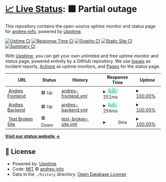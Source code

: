 # [📈 Live Status](https://andres-info.github.io/upptime): <!--live status--> **🟧 Partial outage**

This repository contains the open-source uptime monitor and status page for [andres-info](https://andres-info.github.io/upptime), powered by [Upptime](https://github.com/upptime/upptime).

[![Uptime CI](https://github.com/andres-info/upptime/workflows/Uptime%20CI/badge.svg)](https://github.com/andres-info/upptime/actions?query=workflow%3A%22Uptime+CI%22)
[![Response Time CI](https://github.com/andres-info/upptime/workflows/Response%20Time%20CI/badge.svg)](https://github.com/andres-info/upptime/actions?query=workflow%3A%22Response+Time+CI%22)
[![Graphs CI](https://github.com/andres-info/upptime/workflows/Graphs%20CI/badge.svg)](https://github.com/andres-info/upptime/actions?query=workflow%3A%22Graphs+CI%22)
[![Static Site CI](https://github.com/andres-info/upptime/workflows/Static%20Site%20CI/badge.svg)](https://github.com/andres-info/upptime/actions?query=workflow%3A%22Static+Site+CI%22)
[![Summary CI](https://github.com/andres-info/upptime/workflows/Summary%20CI/badge.svg)](https://github.com/andres-info/upptime/actions?query=workflow%3A%22Summary+CI%22)

With [Upptime](https://upptime.js.org), you can get your own unlimited and free uptime monitor and status page, powered entirely by a GitHub repository. We use [Issues](https://github.com/andres-info/upptime/issues) as incident reports, [Actions](https://github.com/andres-info/upptime/actions) as uptime monitors, and [Pages](https://andres-info.github.io/upptime) for the status page.

<!--start: status pages-->
<!-- This summary is generated by Upptime (https://github.com/upptime/upptime) -->
<!-- Do not edit this manually, your changes will be overwritten -->
<!-- prettier-ignore -->
| URL | Status | History | Response Time | Uptime |
| --- | ------ | ------- | ------------- | ------ |
| <img alt="" src="https://favicons.githubusercontent.com/imandres.com" height="13"> [Andres Frontend](https://imandres.com) | 🟩 Up | [andres-frontend.yml](https://github.com/andres-info/upptime/commits/HEAD/history/andres-frontend.yml) | <details><summary><img alt="Response time graph" src="./graphs/andres-frontend/response-time-week.png" height="20"> 251ms</summary><br><a href="https://andres-info.github.io/upptime/history/andres-frontend"><img alt="Response time 273" src="https://img.shields.io/endpoint?url=https%3A%2F%2Fraw.githubusercontent.com%2Fandres-info%2Fupptime%2FHEAD%2Fapi%2Fandres-frontend%2Fresponse-time.json"></a><br><a href="https://andres-info.github.io/upptime/history/andres-frontend"><img alt="24-hour response time 325" src="https://img.shields.io/endpoint?url=https%3A%2F%2Fraw.githubusercontent.com%2Fandres-info%2Fupptime%2FHEAD%2Fapi%2Fandres-frontend%2Fresponse-time-day.json"></a><br><a href="https://andres-info.github.io/upptime/history/andres-frontend"><img alt="7-day response time 251" src="https://img.shields.io/endpoint?url=https%3A%2F%2Fraw.githubusercontent.com%2Fandres-info%2Fupptime%2FHEAD%2Fapi%2Fandres-frontend%2Fresponse-time-week.json"></a><br><a href="https://andres-info.github.io/upptime/history/andres-frontend"><img alt="30-day response time 273" src="https://img.shields.io/endpoint?url=https%3A%2F%2Fraw.githubusercontent.com%2Fandres-info%2Fupptime%2FHEAD%2Fapi%2Fandres-frontend%2Fresponse-time-month.json"></a><br><a href="https://andres-info.github.io/upptime/history/andres-frontend"><img alt="1-year response time 273" src="https://img.shields.io/endpoint?url=https%3A%2F%2Fraw.githubusercontent.com%2Fandres-info%2Fupptime%2FHEAD%2Fapi%2Fandres-frontend%2Fresponse-time-year.json"></a></details> | <details><summary><a href="https://andres-info.github.io/upptime/history/andres-frontend">100.00%</a></summary><a href="https://andres-info.github.io/upptime/history/andres-frontend"><img alt="All-time uptime 100.00%" src="https://img.shields.io/endpoint?url=https%3A%2F%2Fraw.githubusercontent.com%2Fandres-info%2Fupptime%2FHEAD%2Fapi%2Fandres-frontend%2Fuptime.json"></a><br><a href="https://andres-info.github.io/upptime/history/andres-frontend"><img alt="24-hour uptime 100.00%" src="https://img.shields.io/endpoint?url=https%3A%2F%2Fraw.githubusercontent.com%2Fandres-info%2Fupptime%2FHEAD%2Fapi%2Fandres-frontend%2Fuptime-day.json"></a><br><a href="https://andres-info.github.io/upptime/history/andres-frontend"><img alt="7-day uptime 100.00%" src="https://img.shields.io/endpoint?url=https%3A%2F%2Fraw.githubusercontent.com%2Fandres-info%2Fupptime%2FHEAD%2Fapi%2Fandres-frontend%2Fuptime-week.json"></a><br><a href="https://andres-info.github.io/upptime/history/andres-frontend"><img alt="30-day uptime 100.00%" src="https://img.shields.io/endpoint?url=https%3A%2F%2Fraw.githubusercontent.com%2Fandres-info%2Fupptime%2FHEAD%2Fapi%2Fandres-frontend%2Fuptime-month.json"></a><br><a href="https://andres-info.github.io/upptime/history/andres-frontend"><img alt="1-year uptime 100.00%" src="https://img.shields.io/endpoint?url=https%3A%2F%2Fraw.githubusercontent.com%2Fandres-info%2Fupptime%2FHEAD%2Fapi%2Fandres-frontend%2Fuptime-year.json"></a></details>
| <img alt="" src="https://favicons.githubusercontent.com/api.imandres.com" height="13"> [Andres Backend](https://api.imandres.com) | 🟩 Up | [andres-backend.yml](https://github.com/andres-info/upptime/commits/HEAD/history/andres-backend.yml) | <details><summary><img alt="Response time graph" src="./graphs/andres-backend/response-time-week.png" height="20"> 256ms</summary><br><a href="https://andres-info.github.io/upptime/history/andres-backend"><img alt="Response time 274" src="https://img.shields.io/endpoint?url=https%3A%2F%2Fraw.githubusercontent.com%2Fandres-info%2Fupptime%2FHEAD%2Fapi%2Fandres-backend%2Fresponse-time.json"></a><br><a href="https://andres-info.github.io/upptime/history/andres-backend"><img alt="24-hour response time 327" src="https://img.shields.io/endpoint?url=https%3A%2F%2Fraw.githubusercontent.com%2Fandres-info%2Fupptime%2FHEAD%2Fapi%2Fandres-backend%2Fresponse-time-day.json"></a><br><a href="https://andres-info.github.io/upptime/history/andres-backend"><img alt="7-day response time 256" src="https://img.shields.io/endpoint?url=https%3A%2F%2Fraw.githubusercontent.com%2Fandres-info%2Fupptime%2FHEAD%2Fapi%2Fandres-backend%2Fresponse-time-week.json"></a><br><a href="https://andres-info.github.io/upptime/history/andres-backend"><img alt="30-day response time 274" src="https://img.shields.io/endpoint?url=https%3A%2F%2Fraw.githubusercontent.com%2Fandres-info%2Fupptime%2FHEAD%2Fapi%2Fandres-backend%2Fresponse-time-month.json"></a><br><a href="https://andres-info.github.io/upptime/history/andres-backend"><img alt="1-year response time 274" src="https://img.shields.io/endpoint?url=https%3A%2F%2Fraw.githubusercontent.com%2Fandres-info%2Fupptime%2FHEAD%2Fapi%2Fandres-backend%2Fresponse-time-year.json"></a></details> | <details><summary><a href="https://andres-info.github.io/upptime/history/andres-backend">100.00%</a></summary><a href="https://andres-info.github.io/upptime/history/andres-backend"><img alt="All-time uptime 100.00%" src="https://img.shields.io/endpoint?url=https%3A%2F%2Fraw.githubusercontent.com%2Fandres-info%2Fupptime%2FHEAD%2Fapi%2Fandres-backend%2Fuptime.json"></a><br><a href="https://andres-info.github.io/upptime/history/andres-backend"><img alt="24-hour uptime 100.00%" src="https://img.shields.io/endpoint?url=https%3A%2F%2Fraw.githubusercontent.com%2Fandres-info%2Fupptime%2FHEAD%2Fapi%2Fandres-backend%2Fuptime-day.json"></a><br><a href="https://andres-info.github.io/upptime/history/andres-backend"><img alt="7-day uptime 100.00%" src="https://img.shields.io/endpoint?url=https%3A%2F%2Fraw.githubusercontent.com%2Fandres-info%2Fupptime%2FHEAD%2Fapi%2Fandres-backend%2Fuptime-week.json"></a><br><a href="https://andres-info.github.io/upptime/history/andres-backend"><img alt="30-day uptime 100.00%" src="https://img.shields.io/endpoint?url=https%3A%2F%2Fraw.githubusercontent.com%2Fandres-info%2Fupptime%2FHEAD%2Fapi%2Fandres-backend%2Fuptime-month.json"></a><br><a href="https://andres-info.github.io/upptime/history/andres-backend"><img alt="1-year uptime 100.00%" src="https://img.shields.io/endpoint?url=https%3A%2F%2Fraw.githubusercontent.com%2Fandres-info%2Fupptime%2FHEAD%2Fapi%2Fandres-backend%2Fuptime-year.json"></a></details>
| <img alt="" src="https://favicons.githubusercontent.com/thissitedoesnotexist.koj.co" height="13"> [Test Broken Site](https://thissitedoesnotexist.koj.co) | 🟥 Down | [test-broken-site.yml](https://github.com/andres-info/upptime/commits/HEAD/history/test-broken-site.yml) | <details><summary><img alt="Response time graph" src="./graphs/test-broken-site/response-time-week.png" height="20"> 0ms</summary><br><a href="https://andres-info.github.io/upptime/history/test-broken-site"><img alt="Response time 0" src="https://img.shields.io/endpoint?url=https%3A%2F%2Fraw.githubusercontent.com%2Fandres-info%2Fupptime%2FHEAD%2Fapi%2Ftest-broken-site%2Fresponse-time.json"></a><br><a href="https://andres-info.github.io/upptime/history/test-broken-site"><img alt="24-hour response time 0" src="https://img.shields.io/endpoint?url=https%3A%2F%2Fraw.githubusercontent.com%2Fandres-info%2Fupptime%2FHEAD%2Fapi%2Ftest-broken-site%2Fresponse-time-day.json"></a><br><a href="https://andres-info.github.io/upptime/history/test-broken-site"><img alt="7-day response time 0" src="https://img.shields.io/endpoint?url=https%3A%2F%2Fraw.githubusercontent.com%2Fandres-info%2Fupptime%2FHEAD%2Fapi%2Ftest-broken-site%2Fresponse-time-week.json"></a><br><a href="https://andres-info.github.io/upptime/history/test-broken-site"><img alt="30-day response time 0" src="https://img.shields.io/endpoint?url=https%3A%2F%2Fraw.githubusercontent.com%2Fandres-info%2Fupptime%2FHEAD%2Fapi%2Ftest-broken-site%2Fresponse-time-month.json"></a><br><a href="https://andres-info.github.io/upptime/history/test-broken-site"><img alt="1-year response time 0" src="https://img.shields.io/endpoint?url=https%3A%2F%2Fraw.githubusercontent.com%2Fandres-info%2Fupptime%2FHEAD%2Fapi%2Ftest-broken-site%2Fresponse-time-year.json"></a></details> | <details><summary><a href="https://andres-info.github.io/upptime/history/test-broken-site">100.00%</a></summary><a href="https://andres-info.github.io/upptime/history/test-broken-site"><img alt="All-time uptime 100.00%" src="https://img.shields.io/endpoint?url=https%3A%2F%2Fraw.githubusercontent.com%2Fandres-info%2Fupptime%2FHEAD%2Fapi%2Ftest-broken-site%2Fuptime.json"></a><br><a href="https://andres-info.github.io/upptime/history/test-broken-site"><img alt="24-hour uptime 100.00%" src="https://img.shields.io/endpoint?url=https%3A%2F%2Fraw.githubusercontent.com%2Fandres-info%2Fupptime%2FHEAD%2Fapi%2Ftest-broken-site%2Fuptime-day.json"></a><br><a href="https://andres-info.github.io/upptime/history/test-broken-site"><img alt="7-day uptime 100.00%" src="https://img.shields.io/endpoint?url=https%3A%2F%2Fraw.githubusercontent.com%2Fandres-info%2Fupptime%2FHEAD%2Fapi%2Ftest-broken-site%2Fuptime-week.json"></a><br><a href="https://andres-info.github.io/upptime/history/test-broken-site"><img alt="30-day uptime 100.00%" src="https://img.shields.io/endpoint?url=https%3A%2F%2Fraw.githubusercontent.com%2Fandres-info%2Fupptime%2FHEAD%2Fapi%2Ftest-broken-site%2Fuptime-month.json"></a><br><a href="https://andres-info.github.io/upptime/history/test-broken-site"><img alt="1-year uptime 100.00%" src="https://img.shields.io/endpoint?url=https%3A%2F%2Fraw.githubusercontent.com%2Fandres-info%2Fupptime%2FHEAD%2Fapi%2Ftest-broken-site%2Fuptime-year.json"></a></details>

<!--end: status pages-->

[**Visit our status website →**](https://andres-info.github.io/upptime)

## 📄 License

- Powered by: [Upptime](https://github.com/upptime/upptime)
- Code: [MIT](./LICENSE) © [andres-info](https://andres-info.github.io/upptime)
- Data in the `./history` directory: [Open Database License](https://opendatacommons.org/licenses/odbl/1-0/)
